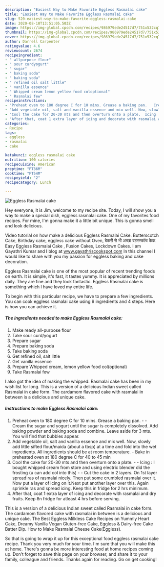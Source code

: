 ```yaml
---
description: "Easiest Way to Make Favorite Eggless Rasmalai cake"
title: "Easiest Way to Make Favorite Eggless Rasmalai cake"
slug: 520-easiest-way-to-make-favorite-eggless-rasmalai-cake
date: 2020-08-10T13:51:05.503Z
image: https://img-global.cpcdn.com/recipes/986979ede24517d7/751x532cq70/eggless-rasmalai-cake-recipe-main-photo.jpg
thumbnail: https://img-global.cpcdn.com/recipes/986979ede24517d7/751x532cq70/eggless-rasmalai-cake-recipe-main-photo.jpg
cover: https://img-global.cpcdn.com/recipes/986979ede24517d7/751x532cq70/eggless-rasmalai-cake-recipe-main-photo.jpg
author: Darrell Carpenter
ratingvalue: 4.6
reviewcount: 2674
recipeingredient:
- " allpurpose flour"
- " sour curdyogurt"
- " sugar"
- " baking soda"
- " baking soda"
- " refined oil salt little"
- " vanilla essence"
- " Whipped cream lemon yellow food coloptional"
- " Rasmalai few"
recipeinstructions:
- "Preheat oven to 180 degree C for 10 mins. Grease a baking pan.   Cream the sugar and yogurt until the sugar is completely dissolved. Add baking powder and baking soda and combine. Leave aside for 3 mts. You will find that bubbles appear."
- "Add vegetable oil, salt and vanilla essence and mix well. Now, slowly add little sifted flour/maida (about a tbsp) at a time and fold into the wet ingredients. All ingredients should be at room temperature. Bake in preheated oven at 180 degree C for 40 to 45 min"
- "Cool the cake for 20-30 mts and then overturn onto a plate.  Icing : I bought whipped cream from store and using electric blender did the frosting (u can add col into this)    Cut the cake in 2 layers. On 1st layer spread ras of rasmalai nicely. Then put some crumbled rasmalai over it. Now put a layer of icing on it.Next put another layer over this. Again sprinkle ras and spread icing. Keep this in fridge for 2 hrs minimum."
- "After that, coat 1 extra layer of icing and decorate with rasmalai and dry fruits. Keep 8n fridge for atleast 4 hrs before serving."
categories:
- Recipe
tags:
- eggless
- rasmalai
- cake

katakunci: eggless rasmalai cake 
nutrition: 100 calories
recipecuisine: American
preptime: "PT36M"
cooktime: "PT54M"
recipeyield: "2"
recipecategory: Lunch

---
```



![Eggless Rasmalai cake](https://img-global.cpcdn.com/recipes/986979ede24517d7/751x532cq70/eggless-rasmalai-cake-recipe-main-photo.jpg)

Hey everyone, it is Jim, welcome to my recipe site. Today, I will show you a way to make a special dish, eggless rasmalai cake. One of my favorites food recipes. For mine, I'm gonna make it a little bit unique. This is gonna smell and look delicious.

Video tutorial on how make a delicious Eggless Rasmalai Cake. Butterscotch Cake, Birthday cake, eggless cake without Oven, बेकरी से भी अच्छा बटरस्कॉच केक. Easy Eggless Rasmalai Cake , Fusion Cakes, Lockdown Cakes. I am Gayathri Kumar and I blog at www.gayathriscookspot.com In this channel I would like to share with you my passion for eggless baking and cake decoration.

Eggless Rasmalai cake is one of the most popular of recent trending foods on earth. It is simple, it's fast, it tastes yummy. It is appreciated by millions daily. They are fine and they look fantastic. Eggless Rasmalai cake is something which I have loved my entire life.


To begin with this particular recipe, we have to prepare a few ingredients. You can cook eggless rasmalai cake using 9 ingredients and 4 steps. Here is how you can achieve it.

<!--inarticleads1-->

##### The ingredients needed to make Eggless Rasmalai cake:

1. Make ready  all-purpose flour
1. Take  sour curd/yogurt
1. Prepare  sugar
1. Prepare  baking soda
1. Take  baking soda
1. Get  refined oil, salt little
1. Get  vanilla essence
1. Prepare  Whipped cream, lemon yellow food col(optional)
1. Take  Rasmalai few


I also got the idea of making the whipped. Rasmalai cake has been in my wish list for long. This is a version of a delicious Indian sweet called Rasmalai in cake form. The cardamom flavored cake with rasmalai in between is a delicious and unique cake. 

<!--inarticleads2-->

##### Instructions to make Eggless Rasmalai cake:

1. Preheat oven to 180 degree C for 10 mins. Grease a baking pan. -  -  Cream the sugar and yogurt until the sugar is completely dissolved. Add baking powder and baking soda and combine. Leave aside for 3 mts. You will find that bubbles appear.
1. Add vegetable oil, salt and vanilla essence and mix well. Now, slowly add little sifted flour/maida (about a tbsp) at a time and fold into the wet ingredients. All ingredients should be at room temperature. - Bake in preheated oven at 180 degree C for 40 to 45 min
1. Cool the cake for 20-30 mts and then overturn onto a plate. -  - Icing : I bought whipped cream from store and using electric blender did the frosting (u can add col into this)  -  -  Cut the cake in 2 layers. On 1st layer spread ras of rasmalai nicely. Then put some crumbled rasmalai over it. Now put a layer of icing on it.Next put another layer over this. Again sprinkle ras and spread icing. Keep this in fridge for 2 hrs minimum.
1. After that, coat 1 extra layer of icing and decorate with rasmalai and dry fruits. Keep 8n fridge for atleast 4 hrs before serving.


This is a version of a delicious Indian sweet called Rasmalai in cake form. The cardamom flavored cake with rasmalai in between is a delicious and unique cake. The Best Eggless Milkless Cake Recipes on Yummly Heart Cake, Dreamy Vanilla Vegan Gluten-free Cake, Eggless &amp; Dairy-free Cake Batter Dip. How to Make Rasmalai Cheese Cake(Eggless). 

So that is going to wrap it up for this exceptional food eggless rasmalai cake recipe. Thank you very much for your time. I'm sure that you will make this at home. There's gonna be more interesting food at home recipes coming up. Don't forget to save this page on your browser, and share it to your family, colleague and friends. Thanks again for reading. Go on get cooking!
